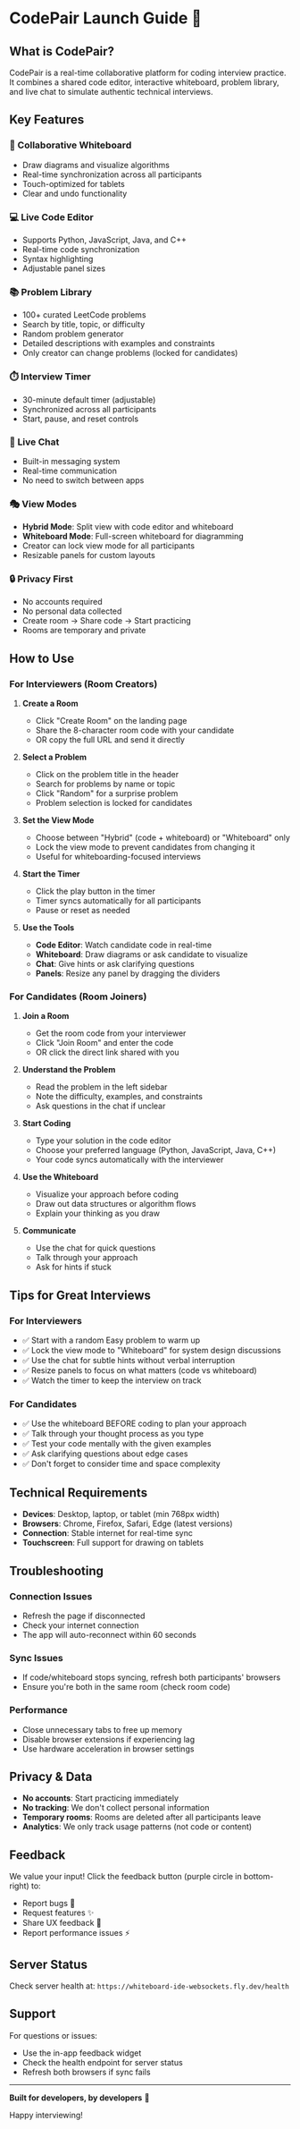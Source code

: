# CodePair Launch Guide 🚀

## What is CodePair?

CodePair is a real-time collaborative platform for coding interview practice. It combines a shared code editor, interactive whiteboard, problem library, and live chat to simulate authentic technical interviews.

## Key Features

### 🎨 Collaborative Whiteboard
- Draw diagrams and visualize algorithms
- Real-time synchronization across all participants
- Touch-optimized for tablets
- Clear and undo functionality

### 💻 Live Code Editor
- Supports Python, JavaScript, Java, and C++
- Real-time code synchronization
- Syntax highlighting
- Adjustable panel sizes

### 📚 Problem Library
- 100+ curated LeetCode problems
- Search by title, topic, or difficulty
- Random problem generator
- Detailed descriptions with examples and constraints
- Only creator can change problems (locked for candidates)

### ⏱️ Interview Timer
- 30-minute default timer (adjustable)
- Synchronized across all participants
- Start, pause, and reset controls

### 💬 Live Chat
- Built-in messaging system
- Real-time communication
- No need to switch between apps

### 🎭 View Modes
- **Hybrid Mode**: Split view with code editor and whiteboard
- **Whiteboard Mode**: Full-screen whiteboard for diagramming
- Creator can lock view mode for all participants
- Resizable panels for custom layouts

### 🔒 Privacy First
- No accounts required
- No personal data collected
- Create room → Share code → Start practicing
- Rooms are temporary and private

## How to Use

### For Interviewers (Room Creators)

1. **Create a Room**
   - Click "Create Room" on the landing page
   - Share the 8-character room code with your candidate
   - OR copy the full URL and send it directly

2. **Select a Problem**
   - Click on the problem title in the header
   - Search for problems by name or topic
   - Click "Random" for a surprise problem
   - Problem selection is locked for candidates

3. **Set the View Mode**
   - Choose between "Hybrid" (code + whiteboard) or "Whiteboard" only
   - Lock the view mode to prevent candidates from changing it
   - Useful for whiteboarding-focused interviews

4. **Start the Timer**
   - Click the play button in the timer
   - Timer syncs automatically for all participants
   - Pause or reset as needed

5. **Use the Tools**
   - **Code Editor**: Watch candidate code in real-time
   - **Whiteboard**: Draw diagrams or ask candidate to visualize
   - **Chat**: Give hints or ask clarifying questions
   - **Panels**: Resize any panel by dragging the dividers

### For Candidates (Room Joiners)

1. **Join a Room**
   - Get the room code from your interviewer
   - Click "Join Room" and enter the code
   - OR click the direct link shared with you

2. **Understand the Problem**
   - Read the problem in the left sidebar
   - Note the difficulty, examples, and constraints
   - Ask questions in the chat if unclear

3. **Start Coding**
   - Type your solution in the code editor
   - Choose your preferred language (Python, JavaScript, Java, C++)
   - Your code syncs automatically with the interviewer

4. **Use the Whiteboard**
   - Visualize your approach before coding
   - Draw out data structures or algorithm flows
   - Explain your thinking as you draw

5. **Communicate**
   - Use the chat for quick questions
   - Talk through your approach
   - Ask for hints if stuck

## Tips for Great Interviews

### For Interviewers
- ✅ Start with a random Easy problem to warm up
- ✅ Lock the view mode to "Whiteboard" for system design discussions
- ✅ Use the chat for subtle hints without verbal interruption
- ✅ Resize panels to focus on what matters (code vs whiteboard)
- ✅ Watch the timer to keep the interview on track

### For Candidates
- ✅ Use the whiteboard BEFORE coding to plan your approach
- ✅ Talk through your thought process as you type
- ✅ Test your code mentally with the given examples
- ✅ Ask clarifying questions about edge cases
- ✅ Don't forget to consider time and space complexity

## Technical Requirements

- **Devices**: Desktop, laptop, or tablet (min 768px width)
- **Browsers**: Chrome, Firefox, Safari, Edge (latest versions)
- **Connection**: Stable internet for real-time sync
- **Touchscreen**: Full support for drawing on tablets

## Troubleshooting

### Connection Issues
- Refresh the page if disconnected
- Check your internet connection
- The app will auto-reconnect within 60 seconds

### Sync Issues
- If code/whiteboard stops syncing, refresh both participants' browsers
- Ensure you're both in the same room (check room code)

### Performance
- Close unnecessary tabs to free up memory
- Disable browser extensions if experiencing lag
- Use hardware acceleration in browser settings

## Privacy & Data

- **No accounts**: Start practicing immediately
- **No tracking**: We don't collect personal information
- **Temporary rooms**: Rooms are deleted after all participants leave
- **Analytics**: We only track usage patterns (not code or content)

## Feedback

We value your input! Click the feedback button (purple circle in bottom-right) to:
- Report bugs 🐛
- Request features ✨
- Share UX feedback 🎨
- Report performance issues ⚡

## Server Status

Check server health at: `https://whiteboard-ide-websockets.fly.dev/health`

## Support

For questions or issues:
- Use the in-app feedback widget
- Check the health endpoint for server status
- Refresh both browsers if sync fails

---

**Built for developers, by developers** 🚀

Happy interviewing!

